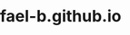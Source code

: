 # fael-b.github.io
<style>
body {
  background-image: url('https://scontent-cdg2-1.cdninstagram.com/v/t51.2885-15/e35/91215915_654807315319178_4899788592943867314_n.jpg?_nc_ht=scontent-cdg2-1.cdninstagram.com&_nc_cat=102&_nc_ohc=Jrf3xeb5o8cAX-dM2Sp&oh=6e09e240297bc06db9dbff560340cb1a&oe=5EBEAAD5');
  background-size: cover;
  height: 100vh;
  padding: 0;
  margin: 0;
  }
</style>
